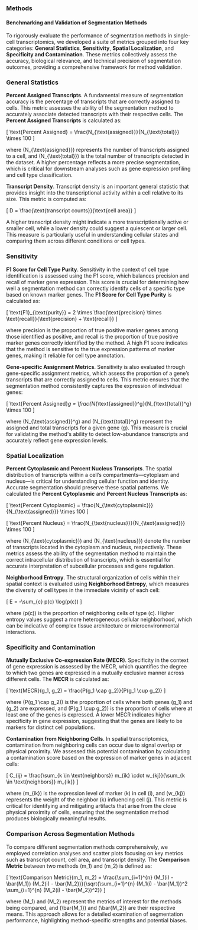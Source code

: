 ### Methods

#### Benchmarking and Validation of Segmentation Methods

To rigorously evaluate the performance of segmentation methods in single-cell transcriptomics, we developed a suite of metrics grouped into four key categories: **General Statistics**, **Sensitivity**, **Spatial Localization**, and **Specificity and Contamination**. These metrics collectively assess the accuracy, biological relevance, and technical precision of segmentation outcomes, providing a comprehensive framework for method validation.

### General Statistics

**Percent Assigned Transcripts**. A fundamental measure of segmentation accuracy is the percentage of transcripts that are correctly assigned to cells. This metric assesses the ability of the segmentation method to accurately associate detected transcripts with their respective cells. The **Percent Assigned Transcripts** is calculated as:

\[
\text{Percent Assigned} = \frac{N_{\text{assigned}}}{N_{\text{total}}} \times 100
\]

where \(N_{\text{assigned}}\) represents the number of transcripts assigned to a cell, and \(N_{\text{total}}\) is the total number of transcripts detected in the dataset. A higher percentage reflects a more precise segmentation, which is critical for downstream analyses such as gene expression profiling and cell type classification.

**Transcript Density**. Transcript density is an important general statistic that provides insight into the transcriptional activity within a cell relative to its size. This metric is computed as:

\[
D = \frac{\text{transcript counts}}{\text{cell area}}
\]

A higher transcript density might indicate a more transcriptionally active or smaller cell, while a lower density could suggest a quiescent or larger cell. This measure is particularly useful in understanding cellular states and comparing them across different conditions or cell types.

### Sensitivity

**F1 Score for Cell Type Purity**. Sensitivity in the context of cell type identification is assessed using the F1 score, which balances precision and recall of marker gene expression. This score is crucial for determining how well a segmentation method can correctly identify cells of a specific type based on known marker genes. The **F1 Score for Cell Type Purity** is calculated as:

\[
\text{F1}_{\text{purity}} = 2 \times \frac{\text{precision} \times \text{recall}}{\text{precision} + \text{recall}}
\]

where precision is the proportion of true positive marker genes among those identified as positive, and recall is the proportion of true positive marker genes correctly identified by the method. A high F1 score indicates that the method is sensitive to the true expression patterns of marker genes, making it reliable for cell type annotation.

**Gene-specific Assignment Metrics**. Sensitivity is also evaluated through gene-specific assignment metrics, which assess the proportion of a gene’s transcripts that are correctly assigned to cells. This metric ensures that the segmentation method consistently captures the expression of individual genes:

\[
\text{Percent Assigned}_g = \frac{N_{\text{assigned}}^g}{N_{\text{total}}^g} \times 100
\]

where \(N_{\text{assigned}}^g\) and \(N_{\text{total}}^g\) represent the assigned and total transcripts for a given gene \(g\). This measure is crucial for validating the method's ability to detect low-abundance transcripts and accurately reflect gene expression levels.

### Spatial Localization

**Percent Cytoplasmic and Percent Nucleus Transcripts**. The spatial distribution of transcripts within a cell’s compartments—cytoplasm and nucleus—is critical for understanding cellular function and identity. Accurate segmentation should preserve these spatial patterns. We calculated the **Percent Cytoplasmic** and **Percent Nucleus Transcripts** as:

\[
\text{Percent Cytoplasmic} = \frac{N_{\text{cytoplasmic}}}{N_{\text{assigned}}} \times 100
\]

\[
\text{Percent Nucleus} = \frac{N_{\text{nucleus}}}{N_{\text{assigned}}} \times 100
\]

where \(N_{\text{cytoplasmic}}\) and \(N_{\text{nucleus}}\) denote the number of transcripts located in the cytoplasm and nucleus, respectively. These metrics assess the ability of the segmentation method to maintain the correct intracellular distribution of transcripts, which is essential for accurate interpretation of subcellular processes and gene regulation.

**Neighborhood Entropy**. The structural organization of cells within their spatial context is evaluated using **Neighborhood Entropy**, which measures the diversity of cell types in the immediate vicinity of each cell:

\[
E = -\sum_{c} p(c) \log(p(c))
\]

where \(p(c)\) is the proportion of neighboring cells of type \(c\). Higher entropy values suggest a more heterogeneous cellular neighborhood, which can be indicative of complex tissue architecture or microenvironmental interactions.

### Specificity and Contamination

**Mutually Exclusive Co-expression Rate (MECR)**. Specificity in the context of gene expression is assessed by the MECR, which quantifies the degree to which two genes are expressed in a mutually exclusive manner across different cells. The **MECR** is calculated as:

\[
\text{MECR}(g_1, g_2) = \frac{P(g_1 \cap g_2)}{P(g_1 \cup g_2)}
\]

where \(P(g_1 \cap g_2)\) is the proportion of cells where both genes \(g_1\) and \(g_2\) are expressed, and \(P(g_1 \cup g_2)\) is the proportion of cells where at least one of the genes is expressed. A lower MECR indicates higher specificity in gene expression, suggesting that the genes are likely to be markers for distinct cell populations.

**Contamination from Neighboring Cells**. In spatial transcriptomics, contamination from neighboring cells can occur due to signal overlap or physical proximity. We assessed this potential contamination by calculating a contamination score based on the expression of marker genes in adjacent cells:

\[
C_{ij} = \frac{\sum_{k \in \text{neighbors}} m_{ik} \cdot w_{kj}}{\sum_{k \in \text{neighbors}} m_{ik}}
\]

where \(m_{ik}\) is the expression level of marker \(k\) in cell \(i\), and \(w_{kj}\) represents the weight of the neighbor \(k\) influencing cell \(j\). This metric is critical for identifying and mitigating artifacts that arise from the close physical proximity of cells, ensuring that the segmentation method produces biologically meaningful results.

### Comparison Across Segmentation Methods

To compare different segmentation methods comprehensively, we employed correlation analyses and scatter plots focusing on key metrics such as transcript count, cell area, and transcript density. The **Comparison Metric** between two methods \(m_1\) and \(m_2\) is defined as:

\[
\text{Comparison Metric}(m_1, m_2) = \frac{\sum_{i=1}^{n} (M_1(i) - \bar{M_1}) (M_2(i) - \bar{M_2})}{\sqrt{\sum_{i=1}^{n} (M_1(i) - \bar{M_1})^2 \sum_{i=1}^{n} (M_2(i) - \bar{M_2})^2}}
\]

where \(M_1\) and \(M_2\) represent the metrics of interest for the methods being compared, and \(\bar{M_1}\) and \(\bar{M_2}\) are their respective means. This approach allows for a detailed examination of segmentation performance, highlighting method-specific strengths and potential biases.
